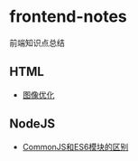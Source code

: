 # frontend-notes
前端知识点总结

## HTML
* [图像优化](./docs/HTML/图像优化.md#图像优化)

## NodeJS
* [CommonJS和ES6模块的区别](./docs/NodeJS/CommonJS和ES6模块的区别.md)